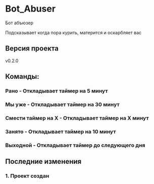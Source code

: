 # Bot_Abuser
Бот абъюзер

Подсказывает когда пора курить, матерится и оскарбляет вас

## Версия проекта
v0.2.0

## Команды:
### Рано - Откладывает таймер на 5 минут
### Мы уже - Откладывает таймер на 30 минут
### Смести таймер на Х - Откладывает таймер на Х минут
### Занято - Откладывает таймер на 10 минут
### Выходной - Откладывает таймер до следующего дня

## Последние изменения

### 1. Проект создан
